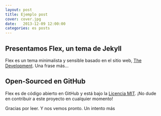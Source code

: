 ```yaml
---
layout: post
title: Ejemplo post
cover: cover.jpg
date:   2013-12-09 12:00:00
categories: es posts
---
```


## Presentamos Flex, un tema de Jekyll

Flex es un tema minimalista y sensible basado en el sitio web, [The Development](https://jekyllthemes.io/theme/flex). Una frase más...

## Open-Sourced en GitHub

Flex es de código abierto en GitHub y está bajo la [Licencia MIT](https://opensource.org/licenses/MIT). ¡No dude en contribuir a este proyecto en cualquier momento!

Gracias por leer. Y nos vemos pronto. Un intento más
